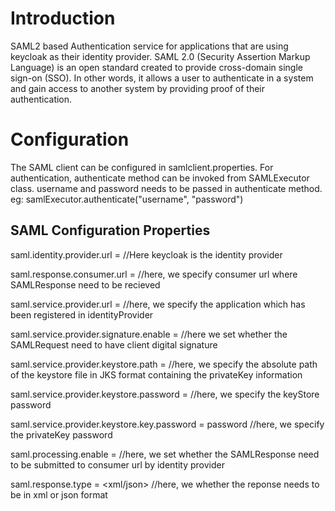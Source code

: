 # Introduction
SAML2 based Authentication service for applications that are using keycloak as their identity provider. SAML 2.0 (Security Assertion Markup Language) is an 
open standard created to provide cross-domain single sign-on (SSO). In other words, it allows a user to authenticate in a system and gain access to another system by providing proof of their authentication.

# Configuration

The SAML client can be configured in samlclient.properties. For authentication, authenticate method can be invoked from SAMLExecutor class.
username and password needs to be passed in authenticate method.
eg: samlExecutor.authenticate("username", "password")

## SAML Configuration Properties

saml.identity.provider.url = <identityProviderURL> //Here keycloak is the identity provider

saml.response.consumer.url = <consumerUrl> //here, we specify consumer url where SAMLResponse need to be recieved

saml.service.provider.url = <serviceProvider> //here, we specify the application which has been registered in identityProvider

saml.service.provider.signature.enable = <BooleanValue> //here we set whether the SAMLRequest need to have client digital signature

saml.service.provider.keystore.path = <KeyStoreFilePath> //here, we specify the absolute path of the keystore file in JKS format containing the privateKey information

saml.service.provider.keystore.password = <KeyStorePassword> //here, we specify the keyStore password

saml.service.provider.keystore.key.password = password //here, we specify the privateKey password 

saml.processing.enable = <BooleanValue> //here, we set whether the SAMLResponse need to be submitted to consumer url by identity provider

saml.response.type = <xml/json> //here, we whether the reponse needs to be in xml or json format
